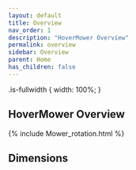 ```yaml
---
layout: default
title: Overview
nav_order: 1
description: "HoverMower Overview"
permalink: overview
sidebar: Overview
parent: Home
has_children: false
---
```

.is-fullwidth {
    width: 100%;
}

## HoverMower Overview
{% include Mower_rotation.html %}

## Dimensions